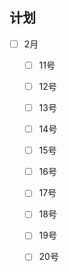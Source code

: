 ## 计划
- [ ] 2月
	- [ ] 11号
	- [ ] 12号
	- [ ] 13号
	- [ ] 14号
	- [ ] 15号
	- [ ] 16号
	- [ ] 17号
	- [ ] 18号
	- [ ] 19号
	- [ ] 20号





